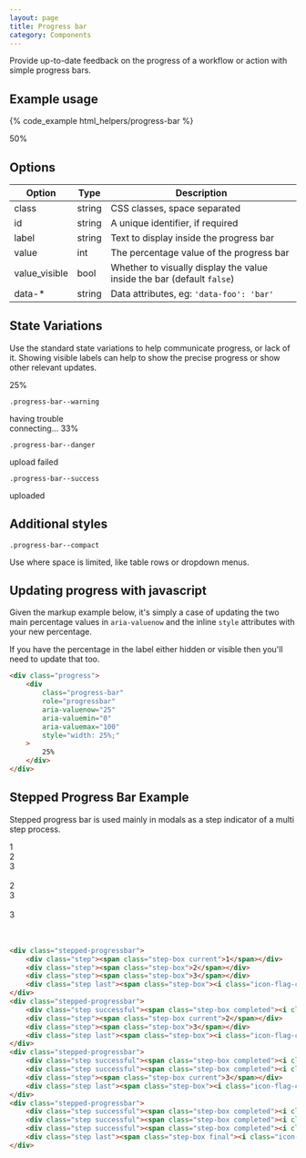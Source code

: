 ```yaml
---
layout: page
title: Progress bar
category: Components
---
```


Provide up-to-date feedback on the progress of a workflow or action with simple
progress bars.

## Example usage

{% code_example html_helpers/progress-bar %}

<div class="pulsar-example">
    <div class="progress">
        <div class="progress-bar" role="progressbar" aria-valuenow="25" aria-valuemin="0" aria-valuemax="100" style="width: 25%;">
            <span class="hide">50%</span>
        </div>
    </div>
</div>

## Options

Option        | Type   | Description
------------- | ------ | -------------------------------------------------------
class         | string | CSS classes, space separated
id            | string | A unique identifier, if required
label         | string | Text to display inside the progress bar
value         | int    | The percentage value of the progress bar
value_visible | bool   | Whether to visually display the value inside the bar (default `false`)
data-*        | string | Data attributes, eg: `'data-foo': 'bar'`

## State Variations

Use the standard state variations to help communicate progress, or lack of it. Showing visible labels can help to show the precise progress or show other relevant updates.

<div class="pulsar-example">
    <div class="progress">
        <div class="progress-bar" role="progressbar" aria-valuenow="25" aria-valuemin="0" aria-valuemax="100" style="width: 25%;">
            25%
        </div>
    </div>
</div>

`.progress-bar--warning`

<div class="pulsar-example">
    <div class="progress">
        <div class="progress-bar progress-bar--warning" role="progressbar" aria-valuenow="33" aria-valuemin="0" aria-valuemax="100" style="width: 33%;">
            having trouble connecting… 33%
        </div>
    </div>
</div>

`.progress-bar--danger`

<div class="pulsar-example">
    <div class="progress">
        <div class="progress-bar progress-bar--danger" role="progressbar" aria-valuenow="80" aria-valuemin="0" aria-valuemax="100" style="width: 80%;">
            upload failed <i class="icon-warning-sign"></i>
        </div>
    </div>
</div>

`.progress-bar--success`

<div class="pulsar-example">
    <div class="progress">
        <div class="progress-bar progress-bar--success" role="progressbar" aria-valuenow="100" aria-valuemin="0" aria-valuemax="100" style="width: 100%;">
            uploaded <i class="icon-ok"></i>
        </div>
    </div>
</div>

## Additional styles

`.progress-bar--compact`

Use where space is limited, like table rows or dropdown menus.

<div class="pulsar-example">
    <div class="progress progress-bar--compact">
        <div class="progress-bar" role="progressbar" aria-valuenow="75" aria-valuemin="0" aria-valuemax="100" style="width: 75%;">
        </div>
    </div>
</div>

## Updating progress with javascript

Given the markup example below, it's simply a case of updating the two main percentage values in `aria-valuenow` and the inline `style` attributes with your new percentage.

If you have the percentage in the label either hidden or visible then you'll need to update that too.

```html
<div class="progress">
    <div
        class="progress-bar"
        role="progressbar"
        aria-valuenow="25"
        aria-valuemin="0"
        aria-valuemax="100"
        style="width: 25%;"
    >
        25%
    </div>
</div>
```

## Stepped Progress Bar Example

Stepped progress bar is used mainly in modals as a step indicator of a multi step process.
<div class="pulsar-example">
<div class="stepped-progressbar">
    <div class="step"><span class="step-box current">1</span></div>
    <div class="step"><span class="step-box">2</span></div>
    <div class="step"><span class="step-box">3</span></div>
    <div class="step last"><span class="step-box"><i class="icon-flag-checkered"></i></span></div>
</div><br/>
<div class="stepped-progressbar">
    <div class="step successful"><span class="step-box completed"><i class="icon-ok"></i></span></div>
    <div class="step"><span class="step-box current">2</span></div>
    <div class="step"><span class="step-box">3</span></div>
    <div class="step last"><span class="step-box"><i class="icon-flag-checkered"></i></span></div>
</div><br/>
<div class="stepped-progressbar">
    <div class="step successful"><span class="step-box completed"><i class="icon-ok"></i></span></div>
    <div class="step successful"><span class="step-box completed"><i class="icon-ok"></i></span></div>
    <div class="step"><span class="step-box current">3</span></div>
    <div class="step last"><span class="step-box"><i class="icon-flag-checkered"></i></span></div>
</div><br/>
<div class="stepped-progressbar">
    <div class="step successful"><span class="step-box completed"><i class="icon-ok"></i></span></div>
    <div class="step successful"><span class="step-box completed"><i class="icon-ok"></i></span></div>
    <div class="step successful"><span class="step-box completed"><i class="icon-ok"></i></span></div>
    <div class="step last"><span class="step-box final"><i class="icon-flag-checkered"></i></span></div>
</div><br/>
</div>

```html
<div class="stepped-progressbar">
    <div class="step"><span class="step-box current">1</span></div>
    <div class="step"><span class="step-box">2</span></div>
    <div class="step"><span class="step-box">3</span></div>
    <div class="step last"><span class="step-box"><i class="icon-flag-checkered"></i></span></div>
</div>
<div class="stepped-progressbar">
    <div class="step successful"><span class="step-box completed"><i class="icon-ok"></i></span></div>
    <div class="step"><span class="step-box current">2</span></div>
    <div class="step"><span class="step-box">3</span></div>
    <div class="step last"><span class="step-box"><i class="icon-flag-checkered"></i></span></div>
</div>
<div class="stepped-progressbar">
    <div class="step successful"><span class="step-box completed"><i class="icon-ok"></i></span></div>
    <div class="step successful"><span class="step-box completed"><i class="icon-ok"></i></span></div>
    <div class="step"><span class="step-box current">3</span></div>
    <div class="step last"><span class="step-box"><i class="icon-flag-checkered"></i></span></div>
</div>
<div class="stepped-progressbar">
    <div class="step successful"><span class="step-box completed"><i class="icon-ok"></i></span></div>
    <div class="step successful"><span class="step-box completed"><i class="icon-ok"></i></span></div>
    <div class="step successful"><span class="step-box completed"><i class="icon-ok"></i></span></div>
    <div class="step last"><span class="step-box final"><i class="icon-flag-checkered"></i></span></div>
</div>
```
